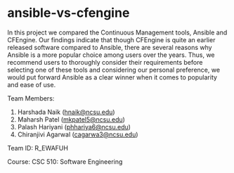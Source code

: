 # ansible-vs-cfengine
In this project we compared the Continuous Management tools, Ansible and CFEngine. Our findings indicate that though CFEngine is quite an earlier released software compared to Ansible, there are several reasons why Ansible is a more popular choice among users over the years. Thus, we recommend users to thoroughly consider their requirements before selecting one of these tools and considering our personal preference, we would put forward Ansible as a clear winner when it comes to popularity and ease of use. 

Team Members:
1. Harshada Naik (hnaik@ncsu.edu)
2. Maharsh Patel (mkpatel5@ncsu.edu)
3. Palash Hariyani (phhariya6@ncsu.edu)
4. Chiranjivi Agarwal (cagarwa3@ncsu.edu)

Team ID: R_EWAFUH

Course: CSC 510: Software Engineering
